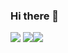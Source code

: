 ### Hi there 👋

<!--
**Sing-Kai/Sing-Kai** is a ✨ _special_ ✨ repository because its `README.md` (this file) appears on your GitHub profile.

Here are some ideas to get you started:

- 🔭 I’m currently working on ...
- 🌱 I’m currently learning ...
- 👯 I’m looking to collaborate on ...
- 🤔 I’m looking for help with ...
- 💬 Ask me about ...
- 📫 How to reach me: ...
- 😄 Pronouns: ...
- ⚡ Fun fact: ...
-->

<img src="https://github-readme-stats.vercel.app/api/top-langs?username=Sing-Kai"/>
<img src="https://github-readme-stats.vercel.app/api?username=Sing-Kai&show_icons=true"/><img src="https://github-readme-stats.vercel.app/api/top-langs?username=Sing-Kai&layout=compact"/>
